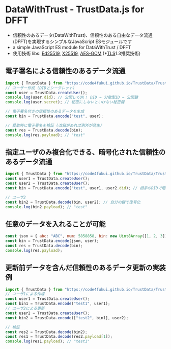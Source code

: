 # DataWithTrust - TrustData.js for DFFT

- 信頼性のあるデータ(DataWithTrust)、信頼性のある自由なデータ流通(DFFT)を実現するシンプルなJavaScript ESモジュールです
- a simple JavaScript ES module for DataWithTrust / DFFT
- 使用技術 libs: [Ed25519](https://ja.wikipedia.org/wiki/%E3%82%A8%E3%83%89%E3%83%AF%E3%83%BC%E3%82%BA%E6%9B%B2%E7%B7%9A%E3%83%87%E3%82%B8%E3%82%BF%E3%83%AB%E7%BD%B2%E5%90%8D%E3%82%A2%E3%83%AB%E3%82%B4%E3%83%AA%E3%82%BA%E3%83%A0), [X25519](https://ja.wikipedia.org/wiki/Curve25519), [AES-GCM](https://ja.wikipedia.org/wiki/Galois/Counter_Mode) (*[TLS](https://ja.wikipedia.org/wiki/Transport_Layer_Security)1.3推奨技術)

## 電子署名による信頼性のあるデータ流通

```js
import { TrustData } from "https://code4fukui.github.io/TrustData/TrustData.js";
// ユーザー作成 (DIDとシークレット)
const user = TrustData.createUser();
console.log(user.did); // 公開してOK！ DID = 分散型ID = 公開鍵
console.log(user.secret); // 秘密にしないといけない秘密鍵

// 電子署名付きの信頼性のあるデータを生成
const bin = TrustData.encode("test", user);

// 受取時に電子署名を検証 (改竄があれば例外が発生)
const res = TrustData.decode(bin);
console.log(res.payload); // "test"
```

## 指定ユーザのみ複合化できる、暗号化された信頼性のあるデータ流通

```js
import { TrustData } from "https://code4fukui.github.io/TrustData/TrustData.js";
const user1 = TrustData.createUser();
const user2 = TrustData.createUser();
const bin = TrustData.encode("test", user1, user2.did); // 相手のDIDで暗号化

// ユーザ2
const bin2 = TrustData.decode(bin, user2); // 自分の鍵で復号化
console.log(bin2.payload); // "test"
```

## 任意のデータを入れることが可能

```js
const json = { abc: "ABC", num: 5858858, bin: new Uint8Array([1, 2, 3])};
const bin = TrustData.encode(json, user);
const res = TrustData.decode(bin);
console.log(res.payload);
```

## 更新前データを含んだ信頼性のあるデータ更新の実装例

```js
import { TrustData } from "https://code4fukui.github.io/TrustData/TrustData.js";
// ユーザ1による作成
const user1 = TrustData.createUser();
const bin1 = TrustData.encode("test1", user1);
// ユーザ2による更新
const user2 = TrustData.createUser();
const bin2 = TrustData.encode(["test2", bin1], user2);

// 検証
const res2 = TrustData.decode(bin2);
const res1 = TrustData.decode(res2.payload[1]);
console.log(res1.payload); // "test1"
```
